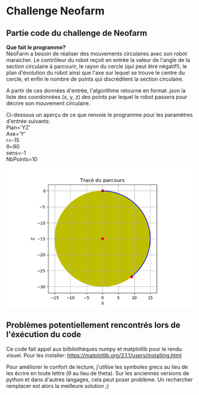# Challenge Neofarm  
## Partie code du challenge de Neofarm  
	  
			
**Que fait le programme?**  
NeoFarm a besoin de réaliser des mouvements circulaires avec son robot maraicher. Le contrôleur du robot reçoit en entrée la valeur de l'angle de la section circulaire à parcourir, le rayon du cercle (qui peut être négatif!), le plan d'évolution du robot ainsi que l'axe sur lequel se trouve le centre du cercle, et enfin le nombre de points qui discréditent la section circulaire.  

A partir de ces données d'entrée, l'algorithme retourne en format .json la liste des coordonnées (x, y, z) des points par lequel le robot passera pour décrire son mouvement circulaire.  

Ci-dessous un aperçu de ce que renvoie le programme pour les paramètres d'entrée suivants:  
Plan='YZ'  
Axe='Y'  
r=-15  
θ=90  
sens=-1  
NbPoints=10  

![alt text](test.png)


## Problèmes potentiellement rencontrés lors de l'éxécution du code  
Ce code fait appel aux bilbliothèques numpy et matplotlib pour le rendu visuel.
Pour les installer:
https://matplotlib.org/3.1.1/users/installing.html

Pour améliorer le confort de lecture, j'utilise les symboles grecs au lieu de les écrire en toute lettre (θ au lieu de theta). Sur les anciennes versions de python et dans d'autres langages, cela peut poser problème. Un rechercher remplacer est alors la meilleure solution ;)  

